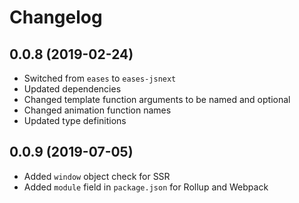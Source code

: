 # Changelog

## 0.0.8 (2019-02-24)
- Switched from `eases` to `eases-jsnext`
- Updated dependencies
- Changed template function arguments to be named and optional
- Changed animation function names
- Updated type definitions

## 0.0.9 (2019-07-05)
- Added `window` object check for SSR
- Added `module` field in `package.json` for Rollup and Webpack